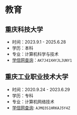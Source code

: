 # 教育

## 重庆科技大学

* 时间：2023.9.1 - 2025.6.28
* 学历：本科
* 专业：计算机科学与技术
* [学信网查询]()：`AK7J41XHYJLJUNY1`

## 重庆工业职业技术大学

* 时间：2020.9.24 - 2023.6.29
* 学历：专科
* 专业：计算机网络技术
* [学信网查询](): `AJMQ3S1HRKAJ5Y4Z`